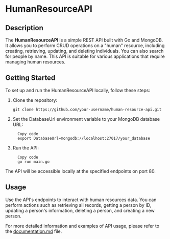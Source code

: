 # HumanResourceAPI

## Description

The **HumanResourceAPI** is a simple REST API built with Go and MongoDB. It allows you to perform CRUD operations on a "human" resource, including creating, retrieving, updating, and deleting individuals. You can also search for people by name. This API is suitable for various applications that require managing human resources.

## Getting Started

To set up and run the HumanResourceAPI locally, follow these steps:

1. Clone the repository:

   ```shell
   git clone https://github.com/your-username/human-resource-api.git
   ```
2. Set the DatabaseUrl environment variable to your MongoDB database URL:

   ```shell
     Copy code
     export DatabaseUrl=mongodb://localhost:27017/your_database
   ```
3. Run the API:
   ```shell
     Copy code
     go run main.go
   ```
The API will be accessible locally at the specified endpoints on port 80.

## Usage

Use the API's endpoints to interact with human resources data. You can perform actions such as retrieving all records, getting a person by ID, updating a person's information, deleting a person, and creating a new person.

For more detailed information and examples of API usage, please refer to the [documentation.md](documentation.md) file.

